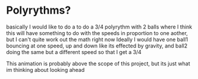 # Polyrythms? 
basically I would like to do a to do a 3/4 polyrythm with 2 balls where
I think this will have something to do with the speeds in proportion to one aother, but I can't quite work out the math right now
Ideally I would have one ball1 bouncing at one speed, up and down like its effected by gravity, and ball2 doing the same but a different speed so that I get a 3/4

This animation is probably above the scope of this project, but its just what im thinking about looking ahead

